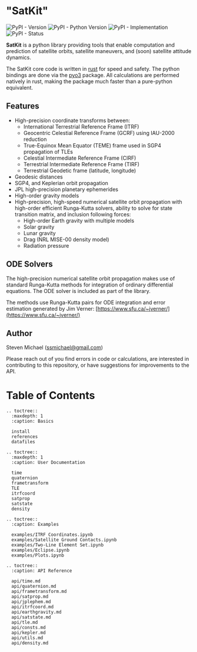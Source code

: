 # "SatKit" 

![PyPI - Version](https://img.shields.io/pypi/v/satkit)
![PyPI - Python Version](https://img.shields.io/pypi/pyversions/satkit)
![PyPI - Implementation](https://img.shields.io/pypi/implementation/satkit)
![PyPI - Status](https://img.shields.io/pypi/status/satkit)

**SatKit** is a python library providing tools that enable computation and prediction of satellite orbits, satellite maneuvers, and (soon) satellite attitude dynamics.  

The SatKit core code is written in [rust](https://www.rust-lang.org) for speed and safety.  The python bindings are done via the [pyo3](https://pyo3.rs) package.  All calculations are performed natively in rust, making the package much faster than a pure-python equivalent.

## Features

- High-precision coordinate transforms between:
  - International Terrestrial Reference Frame (ITRF)
  - Geocentric Celestial Reference Frame (GCRF) using IAU-2000 reduction
  - True-Equinox Mean Equator (TEME) frame used in SGP4 propagation of TLEs
  - Celestial Intermediate Reference Frame (CIRF)
  - Terrestrial Intermediate Reference Frame (TIRF)
  - Terrestrial Geodetic frame (latitude, longitude)
- Geodesic distances
- SGP4, and Keplerian orbit propagation
- JPL high-precision planetary ephemerides
- High-order gravity models
- High-precision, high-speed numerical satellite orbit propagation with high-order efficient Runga-Kutta solvers, ability to solve for state transition matrix, and inclusion following forces:
  - High-order Earth gravity with multiple models
  - Solar gravity
  - Lunar gravity
  - Drag (NRL MISE-00 density model)
  - Radiation pressure

## ODE Solvers

The high-precision numerical satellite orbit propagation makes use of standard Runga-Kutta methods for integration of ordinary differential equations. The ODE solver is included as part of the library.

The methods use Runga-Kutta pairs for ODE integration and error estimation generated by Jim Verner: [https://www.sfu.ca/~jverner/](https://www.sfu.ca/~jverner/)



## Author

Steven Michael (ssmichael@gmail.com)

Please reach out of you find errors in code or calculations, are interested in contributing to this repository, or have suggestions for improvements to the API.

# Table of Contents

```{eval-rst}
.. toctree::
  :maxdepth: 1
  :caption: Basics

  install
  references
  datafiles

.. toctree::
  :maxdepth: 1
  :caption: User Documentation

  time
  quaternion
  frametransform
  TLE
  itrfcoord
  satprop
  satstate
  density

.. toctree::
  :caption: Examples

  examples/ITRF Coordinates.ipynb
  examples/Satellite Ground Contacts.ipynb
  examples/Two-Line Element Set.ipynb
  examples/Eclipse.ipynb
  examples/Plots.ipynb

.. toctree::
  :caption: API Reference

  api/time.md
  api/quaternion.md
  api/frametransform.md
  api/satprop.md
  api/jplephem.md
  api/itrfcoord.md
  api/earthgravity.md
  api/satstate.md
  api/tle.md
  api/consts.md
  api/kepler.md
  api/utils.md
  api/density.md

```
